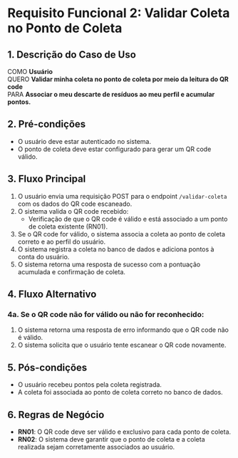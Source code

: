 # Requisito Funcional 2: Validar Coleta no Ponto de Coleta

## 1. Descrição do Caso de Uso
COMO **Usuário**  
QUERO **Validar minha coleta no ponto de coleta por meio da leitura do QR code**  
PARA **Associar o meu descarte de resíduos ao meu perfil e acumular pontos.**

## 2. Pré-condições
- O usuário deve estar autenticado no sistema.
- O ponto de coleta deve estar configurado para gerar um QR code válido.

## 3. Fluxo Principal
1. O usuário envia uma requisição POST para o endpoint `/validar-coleta` com os dados do QR code escaneado.
2. O sistema valida o QR code recebido:
    - Verificação de que o QR code é válido e está associado a um ponto de coleta existente (RN01).
3. Se o QR code for válido, o sistema associa a coleta ao ponto de coleta correto e ao perfil do usuário.
4. O sistema registra a coleta no banco de dados e adiciona pontos à conta do usuário.
5. O sistema retorna uma resposta de sucesso com a pontuação acumulada e confirmação de coleta.

## 4. Fluxo Alternativo

### 4a. Se o QR code não for válido ou não for reconhecido:
1. O sistema retorna uma resposta de erro informando que o QR code não é válido.
2. O sistema solicita que o usuário tente escanear o QR code novamente.

## 5. Pós-condições
- O usuário recebeu pontos pela coleta registrada.
- A coleta foi associada ao ponto de coleta correto no banco de dados.

## 6. Regras de Negócio
- **RN01**: O QR code deve ser válido e exclusivo para cada ponto de coleta.
- **RN02**: O sistema deve garantir que o ponto de coleta e a coleta realizada sejam corretamente associados ao usuário.